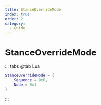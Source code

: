 ```yaml
---
title: StanceOverrideMode
index: true
order: 2
category:
  - Guide
---
```


# StanceOverrideMode
::: tabs
@tab Lua
```lua
StanceOverrideMode = {
    Sequence = 0x0,
    Node = 0x1
}
```
:::